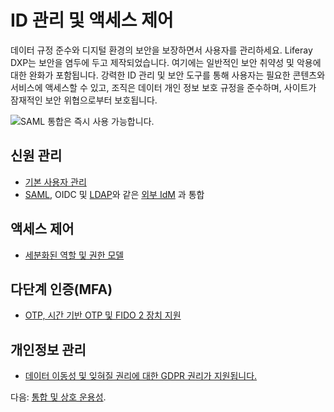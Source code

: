 # ID 관리 및 액세스 제어

데이터 규정 준수와 디지털 환경의 보안을 보장하면서 사용자를 관리하세요. Liferay DXP는 보안을 염두에 두고 제작되었습니다. 여기에는 일반적인 보안 취약성 및 악용에 대한 완화가 포함됩니다. 강력한 ID 관리 및 보안 도구를 통해 사용자는 필요한 콘텐츠와 서비스에 액세스할 수 있고, 조직은 데이터 개인 정보 보호 규정을 준수하며, 사이트가 잠재적인 보안 위협으로부터 보호됩니다.

![SAML 통합은 즉시 사용 가능합니다.](./identity-management-and-access-control/images/01.png)

## 신원 관리

* [기본 사용자 관리](https://learn.liferay.com/w/dxp/users-and-permissions/users)
* [SAML](https://learn.liferay.com/w/dxp/installation-and-upgrades/securing-liferay/configuring-sso/authenticating-with-saml), OIDC 및 [LDAP](https://learn.liferay.com/w/dxp/users-and-permissions/connecting-to-a-user-directory/connecting-to-an-ldap-directory)와 같은 [외부 IdM](https://learn.liferay.com/w/dxp/installation-and-upgrades/securing-liferay/configuring-sso) 과 통합

## 액세스 제어

* [세분화된 역할 및 권한 모델](https://learn.liferay.com/w/dxp/users-and-permissions/roles-and-permissions/understanding-roles-and-permissions)

## 다단계 인증(MFA)

* [OTP, 시간 기반 OTP 및 FIDO 2 장치 지원](https://learn.liferay.com/w/dxp/installation-and-upgrades/securing-liferay/multi-factor-authentication)

## 개인정보 관리

* [데이터 이동성 및 잊혀질 권리에 대한 GDPR 권리가 지원됩니다.](https://learn.liferay.com/w/dxp/users-and-permissions/managing-user-data)

다음: [통합 및 상호 운용성](./integration-and-interoperability.md).
